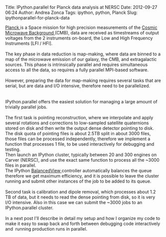 Title: IPython.parallel for Planck data analysis at NERSC
Date: 2012-09-27 06:24
Author: Andrea Zonca
Tags: ipython, python, Planck
Slug: ipythonparallel-for-planck-data

<a href="http://www.esa.int/planck">
 Planck
</a>
is a Space mission for high precision measurements of the
<a href="http://en.wikipedia.org/wiki/Cosmic_microwave_background_radiation">
 Cosmic Microwave Background
</a>
(CMB), data are received as timestreams of output voltages from the 2 instruments on-board, the Low and High Frequency Instruments [LFI / HFI].
<br/>
<br/>
The key phase in data reduction is map-making, where data are binned to a map of the microwave emission of our galaxy, the CMB, and extragalactic sources. This phase is intrinsically parallel and requires simultaneous access to all the data, so requires a fully parallel MPI-based software.
<br/>
<br/>
However, preparing the data for map-making requires several tasks that are serial, but are data and I/O intensive, therefore need to be parallelized.
<br/>
<br/>
<a name="more">
</a>
<br/>
IPython.parallel offers the easiest solution for managing a large amount of trivially parallel jobs.
<br/>
<br/>
The first task is pointing reconstruction, where we interpolate and apply several rotations and corrections to low-sampled satellite quaternions stored on disk and then write the output dense detector pointing to disk.
<br/>
The disk quota of pointing files is about 2.5TB split in about 3000 files, those files can be processed independently, therefore we implement a function that processes 1 file, to be used interactively for debugging and testing.
<br/>
Then launch an IPython cluster, typically between 20 and 300 engines on Carver (NERSC), and use the exact same function to process all the ~3000 files in parallel.
<br/>
The IPython
<a href="http://ipython.org/ipython-doc/dev/api/generated/IPython.parallel.client.view.html?highlight=apply_async#IPython.parallel.client.view.LoadBalancedView">
 BalancedView
</a>
controller automatically balances the queue therefore we get maximum efficiency, and it is possible to leave the cluster running and submit other instances of the job to be added to its queue.
<br/>
<br/>
Second task is calibration and dipole removal, which processes about 1.2 TB of data, but it needs to read the dense pointing from disk, so it is very I/O intensive. Also in this case we can submit the ~3000 jobs to an IPython.parallel cluster.
<br/>
<br/>
In a next post I'll describe in detail my setup and how I organize my code to make it easy to swap back and forth between debugging code interactively and  running production runs in parallel.
